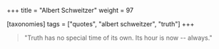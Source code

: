 +++
title = "Albert Schweitzer"
weight = 97

[taxonomies]
tags = ["quotes", "albert schweitzer", "truth"]
+++

> "Truth has no special time of its own. Its hour is now -- always."
